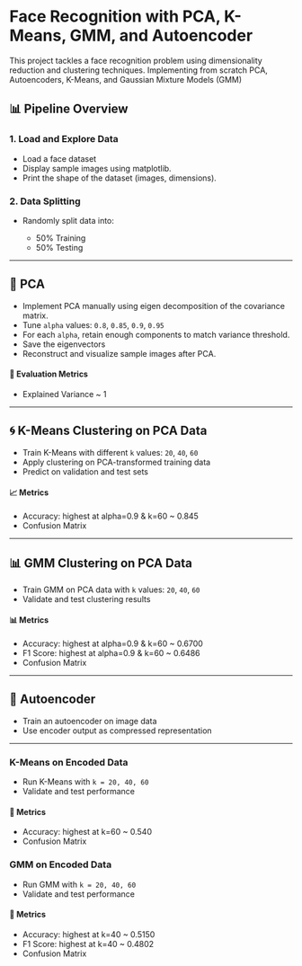 # Face Recognition with PCA, K-Means, GMM, and Autoencoder

This project tackles a face recognition problem using dimensionality reduction and clustering techniques.
Implementing from scratch PCA, Autoencoders, K-Means, and Gaussian Mixture Models (GMM)

## 📊 Pipeline Overview

### 1. Load and Explore Data

* Load a face dataset
* Display sample images using matplotlib.
* Print the shape of the dataset (images, dimensions).

### 2. Data Splitting

* Randomly split data into:

  * 50% Training
  * 50% Testing

---

## 🔻 PCA

* Implement PCA manually using eigen decomposition of the covariance matrix.
* Tune `alpha` values: `0.8`, `0.85`, `0.9`, `0.95`
* For each `alpha`, retain enough components to match variance threshold.
* Save the eigenvectors
* Reconstruct and visualize sample images after PCA.

#### 🧪 Evaluation Metrics

* Explained Variance ~ 1

---

## 🌀 K-Means Clustering on PCA Data

* Train K-Means with different `k` values: `20`, `40`, `60`
* Apply clustering on PCA-transformed training data
* Predict on validation and test sets

#### 📈 Metrics

* Accuracy: highest at alpha=0.9 & k=60 ~ 0.845 
* Confusion Matrix

---

## 📊 GMM Clustering on PCA Data

* Train GMM on PCA data with `k` values: `20`, `40`, `60`
* Validate and test clustering results

#### 📊 Metrics

* Accuracy: highest at alpha=0.9 & k=60 ~ 0.6700
* F1 Score: highest at alpha=0.9 & k=60 ~ 0.6486
* Confusion Matrix

---

## 🔁 Autoencoder

* Train an autoencoder on image data
* Use encoder output as compressed representation

---

### K-Means on Encoded Data

* Run K-Means with `k = 20, 40, 60`
* Validate and test performance

#### 🧾 Metrics

* Accuracy:  highest at k=60 ~ 0.540
* Confusion Matrix

### GMM on Encoded Data

* Run GMM with `k = 20, 40, 60`
* Validate and test performance

#### 🧾 Metrics

* Accuracy: highest at k=40 ~ 0.5150
* F1 Score: highest at k=40 ~ 0.4802
* Confusion Matrix
